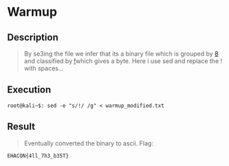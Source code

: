 # Warmup

## Description

>By se3ing the file we infer that its a binary file 
>which is grouped by [8](8) and classified by [!](!)which gives a byte. 
>Here i use sed and replace the ! with spaces...

## Execution 

```
root@kali~$: sed -e "s/!/ /g" < warmup_modified.txt
```

## Result 

> Eventually converted the binary to ascii. Flag:


```
EHACON{4ll_7h3_b35T} 
```
